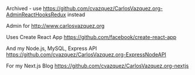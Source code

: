 Archived - use https://github.com/cvazquez/CarlosVazquez.org-AdminReactHooksRedux instead

Admin for http://www.carlosvazquez.org

Uses Create React App
https://github.com/facebook/create-react-app

And my Node.js, MySQL, Express API
https://github.com/cvazquez/CarlosVazquez.org-ExpressNodeAPI

For my Next.js Blog
https://github.com/cvazquez/CarlosVazquez.org-nextjs
